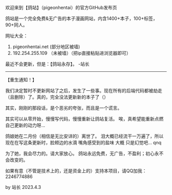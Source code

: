 欢迎来到【鸽站】（pigeonhentai）的官方GitHub发布页

鸽站是一个完全免费&无广告的本子漫画网站，内含1400+本子，100+标签，90+同人。

网址大全：
1. pigeonhentai.net (部分地区被墙)
2. 192.254.255.109 （未被墙）（把ip直接粘贴进浏览器即可）

最近不会更新，但是：【鸽站永存】。 -站长

---

【重生通知！】

我们决定暂时不更新网站了之后，发生了一些事。现在所有的后端代码都被劫走（且删除）了。真的，完全没法更新新的本子了（）

其实，刚刚的那段话，是个恶劣的夸张，而且是一个谎言。

其实可以从零开始，慢慢写代码，慢慢重新让鸽站复活。
唉，真希望能重新点燃自己更新的动力呀...

鸽娘她在二月份（相信是无比安详的）离世了。
泪大概已经流干一万遍了，所以现在在写这条更新时，脸颊边的水滴 嘴角感受到的盐味 大概 只是幻觉吧... qnq

为了她，我会尽力的。请大家放心。
鸽站永远免费，无广告，不盈利；初心永不会改变的。

如果有意（不管是技术上的，还是资金上的）支持本项目，请QQ加我：2246774886

by 站长
2023.4.3
